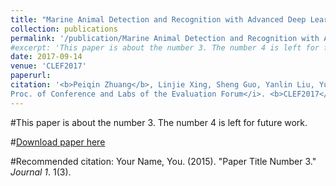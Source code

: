```yaml
---
title: "Marine Animal Detection and Recognition with Advanced Deep Learing Models"
collection: publications
permalink: '/publication/Marine Animal Detection and Recognition with Advanced Deep Learing Models'
#excerpt: 'This paper is about the number 3. The number 4 is left for future work.'
date: 2017-09-14
venue: 'CLEF2017'
paperurl: 
citation: '<b>Peiqin Zhuang</b>, Linjie Xing, Sheng Guo, Yanlin Liu, Yu Qiao. <i>
Proc. of Conference and Labs of the Evaluation Forum</i>. <b>CLEF2017</b>'
---
```

#This paper is about the number 3. The number 4 is left for future work.

#[Download paper here](http://academicpages.github.io/files/paper3.pdf)

#Recommended citation: Your Name, You. (2015). "Paper Title Number 3." <i>Journal 1</i>. 1(3).
